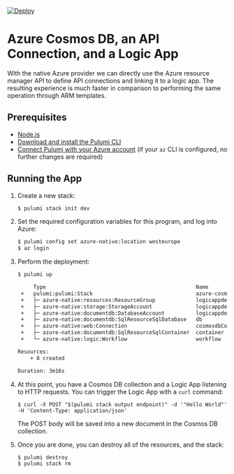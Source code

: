 [![Deploy](https://get.pulumi.com/new/button.svg)](https://app.pulumi.com/new)

# Azure Cosmos DB, an API Connection, and a Logic App

With the native Azure provider we can directly use the Azure resource manager API to define API connections and linking it to a logic app. The resulting experience is much faster in comparison to performing the same operation through ARM templates.

## Prerequisites

- [Node.js](https://nodejs.org/en/download/)
- [Download and install the Pulumi CLI](https://www.pulumi.com/docs/get-started/install/)
- [Connect Pulumi with your Azure account](https://www.pulumi.com/docs/intro/cloud-providers/azure/setup/) (if your `az` CLI is configured, no further changes are required)

## Running the App

1. Create a new stack:

    ```sh
    $ pulumi stack init dev
    ```

2. Set the required configuration variables for this program, and log into Azure:

    ```bash
    $ pulumi config set azure-native:location westeurope
    $ az login
    ```

3. Perform the deployment:

    ```sh
    $ pulumi up

         Type                                                Name                         Status      
     +   pulumi:pulumi:Stack                                 azure-cosmosdb-logicapp-dev  created     
     +   ├─ azure-native:resources:ResourceGroup             logicappdemo-rg              created     
     +   ├─ azure-native:storage:StorageAccount              logicappdemosa               created     
     +   ├─ azure-native:documentdb:DatabaseAccount          logicappdemo-cdb             created     
     +   ├─ azure-native:documentdb:SqlResourceSqlDatabase   db                           created     
     +   ├─ azure-native:web:Connection                      cosmosdbConnection           created     
     +   ├─ azure-native:documentdb:SqlResourceSqlContainer  container                    created     
     +   └─ azure-native:logic:Workflow                      workflow                     created     
 
    Resources:
        + 8 created

    Duration: 3m16s
    ```

4. At this point, you have a Cosmos DB collection and a Logic App listening to HTTP requests. You can trigger the Logic App with a `curl` command:

    ```
    $ curl -X POST "$(pulumi stack output endpoint)" -d '"Hello World"' -H 'Content-Type: application/json'
    ```

    The POST body will be saved into a new document in the Cosmos DB collection.

5. Once you are done, you can destroy all of the resources, and the stack:

    ```bash
    $ pulumi destroy
    $ pulumi stack rm
    ```
